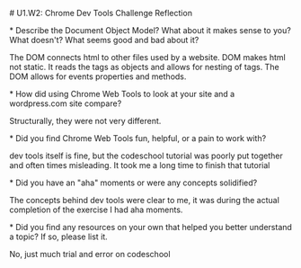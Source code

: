 <p># U1.W2: Chrome Dev Tools Challenge Reflection</p>

<p>* Describe the Document Object Model? What about it makes sense to you? What doesn't? What seems good and bad about it?</p>
<p>    The DOM connects html to other files used by a website. DOM makes html not static. It reads the tags as objects and allows for nesting of tags. The DOM allows for events properties and methods.</p>
<p>* How did using Chrome Web Tools to look at your site and a wordpress.com site compare?</p>
<p>    Structurally, they were not very different.</p>
<p>* Did you find Chrome Web Tools fun, helpful, or a pain to work with?</p>
<p>dev tools itself is fine, but the codeschool tutorial was poorly put together and often times misleading. It took me a long time to finish that tutorial</p>
<p>* Did you have an "aha" moments or were any concepts solidified?</p>
<p>    The concepts behind dev tools were clear to me, it was during the actual completion of the exercise I had aha moments.</p>
<p>* Did you find any resources on your own that helped you better understand a topic? If so, please list it.</p>
<p>    No, just much trial and error on codeschool</p>